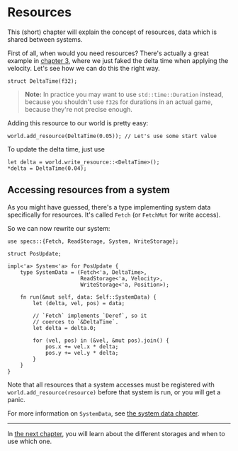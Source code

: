 # Resources

This (short) chapter will explain the concept of resources, data
which is shared between systems.

First of all, when would you need resources? There's actually a great
example in [chapter 3][c3], where we just faked the delta time when applying
the velocity. Let's see how we can do this the right way.

[c3]: ./03_dispatcher.html

```rust,ignore
struct DeltaTime(f32);
```

> **Note:** In practice you may want to use `std::time::Duration` instead,
  because you shouldn't use `f32`s for durations in an actual game, because
  they're not precise enough.

Adding this resource to our world is pretty easy:

```rust,ignore
world.add_resource(DeltaTime(0.05)); // Let's use some start value
```

To update the delta time, just use

```rust,ignore
let delta = world.write_resource::<DeltaTime>();
*delta = DeltaTime(0.04);
```
## Accessing resources from a system

As you might have guessed, there's a type implementing system data
specifically for resources. It's called `Fetch` (or `FetchMut` for
write access).

So we can now rewrite our system:

```rust,ignore
use specs::{Fetch, ReadStorage, System, WriteStorage};

struct PosUpdate;

impl<'a> System<'a> for PosUpdate {
    type SystemData = (Fetch<'a, DeltaTime>,
                       ReadStorage<'a, Velocity>,
                       WriteStorage<'a, Position>);
                       
    fn run(&mut self, data: Self::SystemData) {
        let (delta, vel, pos) = data;
        
        // `Fetch` implements `Deref`, so it
        // coerces to `&DeltaTime`.
        let delta = delta.0;
        
        for (vel, pos) in (&vel, &mut pos).join() {
            pos.x += vel.x * delta;
            pos.y += vel.y * delta;
        }
    }
}
```

Note that all resources that a system accesses must be registered with
`world.add_resource(resource)` before that system is run, or you will get a
panic.

For more information on `SystemData`, see [the
system data chapter][cs].

[cs]: ./06_system_data.html

---

In [the next chapter][c5], you will learn about the different storages
and when to use which one.

[c5]: 05_storages.html
